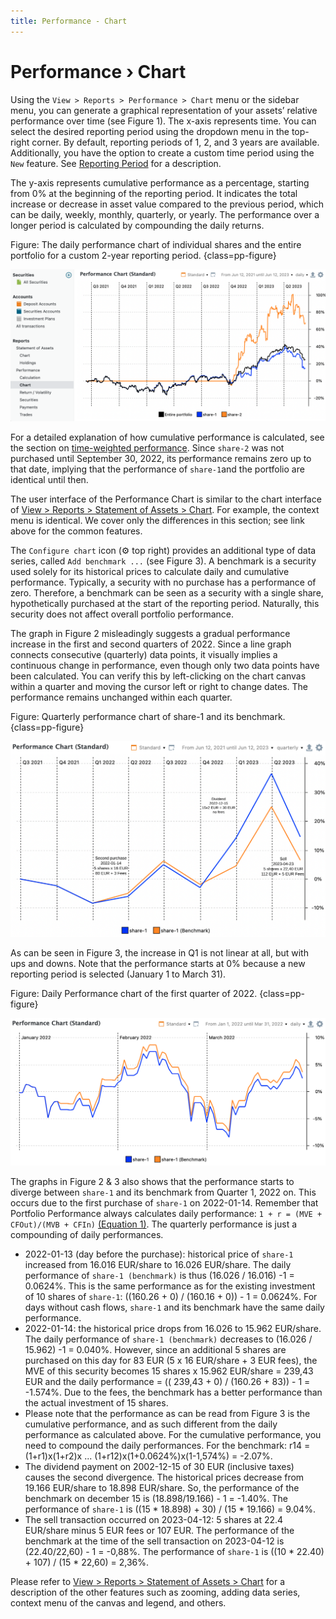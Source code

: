 ```yaml
---
title: Performance - Chart
---
```

# Performance &rsaquo; Chart

Using the `View > Reports > Performance > Chart` menu or the sidebar menu, you can generate a graphical representation of your assets’ relative performance over time (see Figure 1). The x-axis represents time. You can select the desired reporting period using the dropdown menu in the top-right corner. By default, reporting periods of 1, 2, and 3 years are available. Additionally, you have the option to create a custom time period using the `New` feature. See [Reporting Period](../../../../concepts/reporting-period.md) for a description.

The y-axis represents cumulative performance as a percentage, starting from 0% at the beginning of the reporting period. It indicates the total increase or decrease in asset value compared to the previous period, which can be daily, weekly, monthly, quarterly, or yearly. The performance over a longer period is calculated by compounding the daily returns.

Figure: The daily performance chart of individual shares and the entire portfolio for a custom 2-year reporting period. {class=pp-figure}

![](images/performance-chart.png)

For a detailed explanation of how cumulative performance is calculated, see the section on [time-weighted performance](../../../../concepts/performance/time-weighted.md). Since `share-2` was not purchased until September 30, 2022, its performance remains zero up to that date, implying that the performance of `share-1`and the portfolio are identical until then.

The user interface of the Performance Chart is similar to the chart interface of [View > Reports > Statement of Assets > Chart](../statement/statement-chart.md). For example, the context menu is identical. We cover only the differences in this section; see link above for the common features.

The `Configure chart` icon (:gear: top right) provides an additional type of data series, called `Add benchmark ...` (see Figure 3). A benchmark is a security used solely for its historical prices to calculate daily and cumulative performance. Typically, a security with no purchase has a performance of zero. Therefore, a benchmark can be seen as a security with a single share, hypothetically purchased at the start of the reporting period. Naturally, this security does not affect overall portfolio performance.

The graph in Figure 2 misleadingly suggests a gradual performance increase in the first and second quarters of 2022. Since a line graph connects consecutive (quarterly) data points, it visually implies a continuous change in performance, even though only two data points have been calculated. You can verify this by left-clicking on the chart canvas within a quarter and moving the cursor left or right to change dates. The performance remains unchanged within each quarter.

Figure: Quarterly performance chart of share-1 and its benchmark. {class=pp-figure}

![](images/performance-chart-quarterly.svg)

As can be seen in Figure 3, the increase in Q1 is not linear at all, but with ups and downs. Note that the performance starts at 0% because a new reporting period is selected (January 1 to March 31). 

Figure: Daily Performance chart of the first quarter of 2022. {class=pp-figure}

![](images/performance-chart-quarter-1-detail.png)

The graphs in Figure 2 & 3 also shows that the performance starts to diverge between `share-1` and its benchmark from Quarter 1, 2022 on. This occurs due to the first purchase of `share-1` on 2022-01-14. Remember that Portfolio Performance always calculates daily performance: `1 + r = (MVE + CFOut)/(MVB + CFIn)` [(Equation 1)](../../../../concepts/performance/money-weighted.md). The quarterly performance is just a compounding of daily performances.

- 2022-01-13 (day before the purchase): historical price of `share-1` increased from 16.016 EUR/share to 16.026 EUR/share. The daily performance of `share-1 (benchmark)` is thus (16.026 / 16.016) -1 = 0.0624%. This is the same performance as for the existing investment of 10 shares of `share-1`: ((160.26 + 0) / (160.16 + 0)) - 1 = 0.0624%. For days without cash flows, `share-1` and its benchmark have the same daily performance.
- 2022-01-14: the historical price drops from 16.026 to 15.962 EUR/share. The daily performance of `share-1 (benchmark)` decreases to (16.026 / 15.962) -1 = 0.040%. However, since an additional 5 shares are purchased on this day for 83 EUR (5 x 16 EUR/share + 3 EUR fees), the MVE of this security becomes 15 shares x 15.962 EUR/share = 239,43 EUR and the  daily performance = (( 239,43 + 0) / (160.26 + 83)) - 1 = -1.574%. Due to the fees, the benchmark has a better performance than the actual investment of 15 shares.
-  Please note that the performance as can be read from Figure 3 is the cumulative performance, and as such different from the daily performance as calculated above. For the cumulative performance, you need to compound the daily performances. For the benchmark: r14 = (1+r1)x(1+r2)x ... (1+r12)x(1+0.0624%)x(1-1,574%) = -2.07%. 
- The dividend payment on 2002-12-15 of 30 EUR (inclusive taxes) causes the second divergence. The historical prices decrease from 19.166 EUR/share to 18.898 EUR/share. So, the performance of the benchmark on december 15 is (18.898/19.166) - 1 = -1.40%. The performance of `share-1` is ((15 * 18.898) + 30) / (15 * 19.166) = 9.04%.
- The sell transaction occurred on 2023-04-12: 5 shares at 22.4 EUR/share minus 5 EUR fees or 107 EUR. The performance of the benchmark at the time of the sell transaction on 2023-04-12 is (22.40/22,60) - 1 = -0,88%. The performance of `share-1` is ((10 * 22.40) + 107) / (15 * 22,60) = 2,36%.  

Please refer to [View > Reports > Statement of Assets > Chart](../statement/statement-chart.md) for a description of the other features such as zooming, adding data series, context menu of the canvas and legend, and others.







